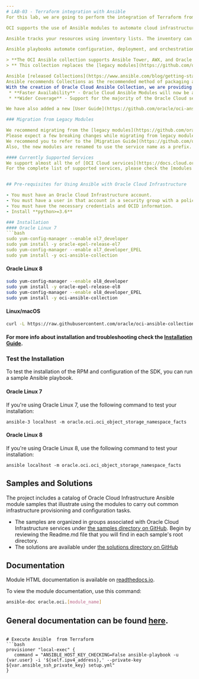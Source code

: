 ```yaml
---
# LAB-03 - Terraform integration with Ansible
For this lab, we are going to perform the integration of Terraform from OCI with Oracle Cloud Infrastructure Ansible Collection. Ansible Collections provides an easy way to provision and manage resources in Oracle Cloud Infrastructure using Ansible.

OCI supports the use of Ansible modules to automate cloud infrastructure provisioning and configuration, orchestration of complex operational processes, and deployment and update of your software assets.

Ansible tracks your resources using inventory lists. The inventory can be a simple static .ini file or dynamically created, where a plugin assembles an up-to-date infrastructure inventory. 

Ansible playbooks automate configuration, deployment, and orchestration tasks. Ansible playbooks use a declarative language (YAML) that allows you to describe infrastructure configuration, deployment policy, and the orchestration of complex process steps. OCI provides a set of Example Playbooks for your review.

> **The OCI Ansible collection supports Ansible Tower, AWX, and Oracle Linux Automation Manager.**
> ** This collection replaces the [legacy modules](https://github.com/oracle/oci-ansible-modules). Refer to the [Migration Guide](https://github.com/oracle/oci-ansible-collections/blob/master/MigrationGuide.md) for best migration practices.**

Ansible [released Collections](https://www.ansible.com/blog/getting-started-with-ansible-collections) as part of the Ansible 2.9 release.
Ansible recommends Collections as the recommended method of packaging and releasing modules. 
With the creation of Oracle Cloud Ansible Collection, we are providing two user benefits:
 * **Faster Availability** - Oracle Cloud Ansible Modules will now be available to users at a faster pace on Ansible Galaxy. 
 * **Wider Coverage** - Support for the majority of the Oracle Cloud services.

We have also added a new [User Guide](https://github.com/oracle/oci-ansible-collections/blob/master/UserGuide.md) to highlight new features and best practices for using the new modules.

### Migration from Legacy Modules

We recommend migrating from the [legacy modules](https://github.com/oracle/oci-ansible-modules) since they will be deprecated in the near future.
Please expect a few breaking changes while migrating from legacy modules to the new collection modules.
We recommend you to refer to the [Migration Guide](https://github.com/oracle/oci-ansible-collections/blob/master/MigrationGuide.md) for breaking changes.
Also, the new modules are renamed to use the service name as a prefix.

#### Currently Supported Services 
We support almost all the of [OCI Cloud services](https://docs.cloud.oracle.com/en-us/iaas/Content/services.htm) with very few exceptions.
For the complete list of supported services, please check the [modules list](https://oci-ansible-collection.readthedocs.io/en/latest/collections/oracle/oci/index.html).


## Pre-requisites for Using Ansible with Oracle Cloud Infrastructure

- You must have an Oracle Cloud Infrastructure account.
- You must have a user in that account in a security group with a policy that grants necessary permissions for working with resources in the account compartments.
- You must have the necessary credentials and OCID information.
- Install **python>=3.6**

### Installation
#### Oracle Linux 7
```bash
sudo yum-config-manager --enable ol7_developer
sudo yum install -y oracle-epel-release-el7
sudo yum-config-manager --enable ol7_developer_EPEL
sudo yum install -y oci-ansible-collection
```
#### Oracle Linux 8

```bash
sudo yum-config-manager --enable ol8_developer
sudo yum install -y oracle-epel-release-el8
sudo yum-config-manager --enable ol8_developer_EPEL
sudo yum install -y oci-ansible-collection
```

#### Linux/macOS

```bash
curl -L https://raw.githubusercontent.com/oracle/oci-ansible-collection/master/scripts/install.sh | bash -s -- --verbose
```
#### For more info about installation and troubleshooting check the [Installation Guide](https://github.com/oracle/oci-ansible-collections/blob/master/InstallationGuide.md).
### Test the Installation

To test the installation of the RPM and configuration of the SDK, you can run a sample Ansible playbook.

#### Oracle Linux 7
If you're using Oracle Linux 7, use the following command to test your installation:
```
ansible-3 localhost -m oracle.oci.oci_object_storage_namespace_facts
```
#### Oracle Linux 8
If you're using Oracle Linux 8, use the following command to test your installation:
```
ansible localhost -m oracle.oci.oci_object_storage_namespace_facts
```

## Samples and Solutions

The project includes a catalog of Oracle Cloud Infrastructure Ansible module samples that illustrate using the modules 
to carry out common infrastructure provisioning and configuration tasks.
* The samples are organized in groups associated with Oracle Cloud Infrastructure services under [the samples directory on GitHub](https://github.com/oracle/oci-ansible-collections/tree/master/samples).
Begin by reviewing the Readme.md file that you will find in each sample's root directory.
* The solutions are available under [the solutions directory on GitHub](https://github.com/oracle/oci-ansible-collections/tree/master/solutions)

## Documentation
Module HTML documentation is available on [readthedocs.io](https://oci-ansible-collection.readthedocs.io/en/latest/collections/oracle/oci/index.html).

To view the module documentation, use this command:
```bash
ansible-doc oracle.oci.[module_name]
```
General documentation can be found [here](https://docs.cloud.oracle.com/iaas/Content/API/SDKDocs/ansible.htm).
---
```

# Execute Ansible  from Terraform
```bash
provisioner "local-exec" {
   command = "ANSIBLE_HOST_KEY_CHECKING=False ansible-playbook -u {var.user} -i '${self.ipv4_address},' --private-key ${var.ansible_ssh_private_key} setup.yml"
}
```

